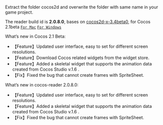 Extract the folder cocos2d and overwrite the folder with same name in your game project.

The reader build id is **2.0.8.0**, 
bases on [cocos2d-x-3.4beta0](https://github.com/cocos2d/cocos2d-x/releases/tag/cocos2d-x-3.4beta0),
for Cocos 2.1beta [`For Mac`](http://www.cocos2d-x.org/filedown/CocosStudioForMac-v2.1-Beta.dmg)  [`For Windows`](http://www.cocos2d-x.org/filedown/CocosStudioForWin-v2.1-Beta.exe)

What’s new in Cocos 2.1 Beta:
 * 【Feature】Updated user interface, easy to set for different screen resolutions.
 * 【Feature】Download Cocos related widgets from the widget store. 
 * 【Feature】Added a skeletal widget that supports the animation data created from Cocos Studio v.1.6 .
 * 【Fix】Fixed the bug that cannot create frames with SpriteSheet.

What’s new in cocos-reader 2.0.8.0:
 * 【Feature】Updated user interface, easy to set for different screen resolutions.
 * 【Feature】Added a skeletal widget that supports the animation data created from Cocos Studio v.1.6 .
 * 【Fix】Fixed the bug that cannot create frames with SpriteSheet.
